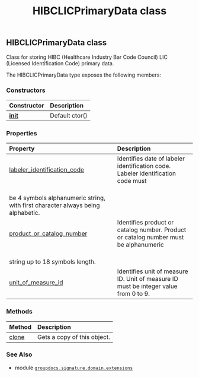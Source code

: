 ﻿---
title: HIBCLICPrimaryData class
second_title: GroupDocs.Signature for Python via .NET API References
description: 
type: docs
url: /python-net/groupdocs.signature.domain.extensions/hibclicprimarydata/
is_root: false
weight: 100
---

## HIBCLICPrimaryData class

Class for storing HIBC (Healthcare Industry Bar Code Council) LIC (Licensed Identification Code) primary data.



The HIBCLICPrimaryData type exposes the following members:

### Constructors
| Constructor | Description |
| :- | :- |
| [__init__](/signature/python-net/groupdocs.signature.domain.extensions/hibclicprimarydata/__init__/#) | Default ctor() |


### Properties
| Property | Description |
| :- | :- |
| [labeler_identification_code](/signature/python-net/groupdocs.signature.domain.extensions/hibclicprimarydata/labeler_identification_code) | Identifies date of labeler identification code. Labeler identification code must <br/>be 4 symbols alphanumeric string, with first character always being alphabetic. |
| [product_or_catalog_number](/signature/python-net/groupdocs.signature.domain.extensions/hibclicprimarydata/product_or_catalog_number) | Identifies product or catalog number. Product or catalog number must be alphanumeric <br/>string up to 18 symbols length. |
| [unit_of_measure_id](/signature/python-net/groupdocs.signature.domain.extensions/hibclicprimarydata/unit_of_measure_id) | Identifies unit of measure ID. Unit of measure ID must be integer value from 0 to 9. |


### Methods
| Method | Description |
| :- | :- |
| [clone](/signature/python-net/groupdocs.signature.domain.extensions/hibclicprimarydata/clone/#) | Gets a copy of this object. |



### See Also
* module [`groupdocs.signature.domain.extensions`](..)
